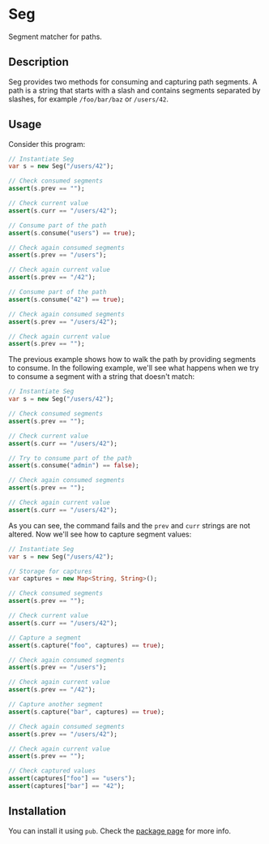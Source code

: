 Seg
===

Segment matcher for paths.

Description
-----------

Seg provides two methods for consuming and capturing path segments.
A path is a string that starts with a slash and contains segments
separated by slashes, for example `/foo/bar/baz` or `/users/42`.

Usage
-----

Consider this program:

```dart
// Instantiate Seg
var s = new Seg("/users/42");

// Check consumed segments
assert(s.prev == "");

// Check current value
assert(s.curr == "/users/42");

// Consume part of the path
assert(s.consume("users") == true);

// Check again consumed segments
assert(s.prev == "/users");

// Check again current value
assert(s.prev == "/42");

// Consume part of the path
assert(s.consume("42") == true);

// Check again consumed segments
assert(s.prev == "/users/42");

// Check again current value
assert(s.prev == "");
```

The previous example shows how to walk the path by
providing segments to consume. In the following
example, we'll see what happens when we try to
consume a segment with a string that doesn't match:

```dart
// Instantiate Seg
var s = new Seg("/users/42");

// Check consumed segments
assert(s.prev == "");

// Check current value
assert(s.curr == "/users/42");

// Try to consume part of the path
assert(s.consume("admin") == false);

// Check again consumed segments
assert(s.prev == "");

// Check again current value
assert(s.curr == "/users/42");
```

As you can see, the command fails and the `prev` and
`curr` strings are not altered. Now we'll see
how to capture segment values:

```dart
// Instantiate Seg
var s = new Seg("/users/42");

// Storage for captures
var captures = new Map<String, String>();

// Check consumed segments
assert(s.prev == "");

// Check current value
assert(s.curr == "/users/42");

// Capture a segment
assert(s.capture("foo", captures) == true);

// Check again consumed segments
assert(s.prev == "/users");

// Check again current value
assert(s.prev == "/42");

// Capture another segment
assert(s.capture("bar", captures) == true);

// Check again consumed segments
assert(s.prev == "/users/42");

// Check again current value
assert(s.prev == "");

// Check captured values
assert(captures["foo"] == "users");
assert(captures["bar"] == "42");
```

Installation
------------

You can install it using `pub`. Check the [package
page](https://pub.dartlang.org/packages/seg) for more info.

